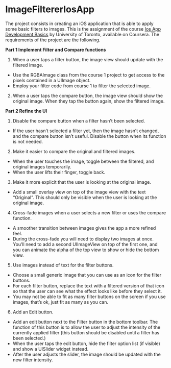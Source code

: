 # ImageFiltererIosApp
The project consists in creating an iOS application that is able to apply some basic filters to images. 
This is the assignment of the course [Ios App Development Basics](https://www.coursera.org/learn/ios-app-development-basics) by University of Toronto, available on Coursera.
The requirements of the project are the following.

**Part 1 Implement Filter and Compare functions**

1. When a user taps a filter button, the image view should update with the filtered image.
- Use the RGBAImage class from the course 1 project to get access to the pixels contained in a UIImage object.
- Employ your filter code from course 1 to filter the selected image.

2. When a user taps the compare button, the image view should show the original image. When they tap the button again, show the filtered image.

**Part 2 Refine the UI**

1. Disable the compare button when a filter hasn’t been selected.
- If the user hasn’t selected a filter yet, then the image hasn’t changed, and the compare button isn’t useful. Disable the button when its function is not needed.

2. Make it easier to compare the original and filtered images.
- When the user touches the image, toggle between the filtered, and original images temporarily.
- When the user lifts their finger, toggle back.

3. Make it more explicit that the user is looking at the original image.
- Add a small overlay view on top of the image view with the text “Original”. This should only be visible when the user is looking at the original image.

4. Cross-fade images when a user selects a new filter or uses the compare function.
- A smoother transition between images gives the app a more refined feel.
- During the cross-fade you will need to display two images at once. You’ll need to add a second UIImageView on top of the first one, and you can animate the alpha of the top view to show or hide the bottom view.

5. Use images instead of text for the filter buttons.
- Choose a small generic image that you can use as an icon for the filter buttons.
- For each filter button, replace the text with a filtered version of that icon so that the user can see what the effect looks like before they select it.
- You may not be able to fit as many filter buttons on the screen if you use images, that’s ok, just fit as many as you can.

6. Add an Edit button.
-	Add an edit button next to the Filter button in the bottom toolbar. The function of this button is to allow the user to adjust the intensity of the currently applied filter (this button should be disabled until a filter has been selected.)
-	When the user taps the edit button, hide the filter option list (if visible) and show a UISlider widget instead.
-	After the user adjusts the slider, the image should be updated with the new filter intensity.

